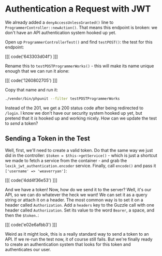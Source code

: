 # Authentication a Request with JWT

We already added a `denyAccessUnlessGranted()` line to `ProgrammerController::newAction()`.
That means this endpoint is broken: we don't have an API authentication system hooked
up yet.

Open up `ProgrammerControllerTest()` and find `testPOST()`: the test for this endpoint:

[[[ code('643303d04f') ]]]

Rename this to `testPOSTProgrammerWorks()` - this will make its name unique enough
that we can run it alone:

[[[ code('1260802705') ]]]

Copy that name and run it:

```bash
./vendor/bin/phpunit --filter testPOSTProgrammerWorks
```

Instead of the 201, we get a 200 status code after being redirected to `/login`.
I know we don't have our security system hooked up yet, but pretend that it *is*
hooked up and working nicely. How can we update the test to *send* a token?

## Sending a Token in the Test

Well, first, we'll need to create a valid token. Do that the same way we just did in
the controller: `$token = $this->getService()` - which is just a shortcut we made
to fetch a service from the container - and grab the `lexik_jwt_authentication.encoder`
service. Finally, call `encode()` and pass it `['username' => 'weaverryan']`:

[[[ code('4dd4f36e53') ]]]

And we have a token! Now, how do we send it to the server? Well, it's our API, so we
can do whatever the heck we want! We can set it as a query string or attach it on
a header. The most common way is to set it on a header called `Authorization`.
Add a `headers` key to the Guzzle call with one header called `Authorization`. Set
its value to the word `Bearer`, a space, and then the `$token.`:

[[[ code('e02e6afbb3') ]]]

Weird as it might look, this is a really standard way to send a token to an API.
If we re-run the test now, it of course still fails. But we're finally ready to
create an authentication system that looks for this token and authenticates our user.
